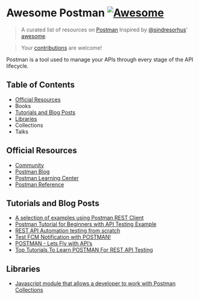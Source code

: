 # Awesome Postman [![Awesome](https://cdn.rawgit.com/sindresorhus/awesome/d7305f38d29fed78fa85652e3a63e154dd8e8829/media/badge.svg)](https://github.com/sindresorhus/awesome)


> A curated list of resources on [Postman](https://www.getpostman.com)
> Inspired by [@sindresorhus](https://github.com/sindresorhus)' [awesome][sindresorhus]. 

> Your [contributions](https://github.com/dawitnida/awesome-postman/blob/master/.github/CONTRIBUTING.md) are welcome!


Postman is a tool used to manage your APIs through every stage of the API lifecycle.


## Table of Contents

- [Official Resources](#official-resources)
- Books
- [Tutorials and Blog Posts](#tutorials-and-blog-posts)
- [Libraries](#libraries)
- Collections
- Talks


## Official Resources

* [Community](https://www.getpostman.com/community)
* [Postman Blog](https://blog.getpostman.com/)
* [Postman Learning Center](https://learning.getpostman.com)
* [Postman Reference](https://learning.getpostman.com/reference/)


## Tutorials and Blog Posts

* [A selection of examples using Postman REST Client][github-DannyDainton]
* [Postman Tutorial for Beginners with API Testing Example][guru99-postman-tutorial]
* [REST API Automation testing from scratch][oreilly-rest-api-automating]
* [Test FCM Notification with POSTMAN!][medium-test-fcm-notification]
* [POSTMAN - Lets Fly with API’s][medium-lets-fly-with-apis]
* [Top Tutorials To Learn POSTMAN For REST API Testing][medium-top-tutorial]


## Libraries

* [Javascript module that allows a developer to work with Postman Collections][github-postmanlabs-postman-collection]


[github-DannyDainton]:                      <https://github.com/DannyDainton/All-Things-Postman>
[github-postmanlabs-postman-collection]:    <https://github.com/postmanlabs/postman-collection>
[guru99-postman-tutorial]:                  <https://www.guru99.com/postman-tutorial.html>
[medium-test-fcm-notification]:             <https://medium.com/android-school/test-fcm-notification-with-postman-f91ba08aacc3>
[medium-lets-fly-with-apis]:                <https://medium.com/android-school/postman-lets-fly-with-apis-48c1a4811c39>
[medium-top-tutorial]:                      <https://medium.com/quick-code/top-tutorials-to-learn-postman-for-rest-api-testing-3bdf9788e0ba>
[oreilly-rest-api-automating]:              <https://www.oreilly.com/library/view/rest-api-automation/9781789133813/>
[sindresorhus]:                             <https://github.com/sindresorhus/awesome>
